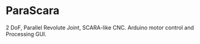 # ParaScara
2 DoF, Parallel Revolute Joint, SCARA-like CNC. Arduino motor control and Processing GUI.
